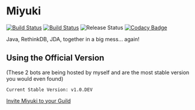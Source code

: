 # Miyuki
[![Build Status](https://drone.io/github.com/BRjDevs/Miyuki/status.png)](https://drone.io/github.com/BRjDevs/Miyuki/latest)
[![Build Status](https://travis-ci.org/BRjDevs/Miyuki.svg?branch=master)](https://travis-ci.org/BRjDevs/Miyuki)
![Release Status](https://img.shields.io/badge/status-beta-yellow.svg?style=flat)
[![Codacy Badge](https://api.codacy.com/project/badge/Grade/5146a66a55c64d32bc2e5b08da4ca18b)](https://www.codacy.com/app/adriantodt/Miyuki)

Java, RethinkDB, JDA, together in a big mess... again!
## Using the Official Version
(These 2 bots are being hosted by myself and are the most stable version you would even found)

`Current Stable Version: v1.0.DEV`

[Invite Miyuki to your Guild](https://discordapp.com/oauth2/authorize?client_id=248413671183613953&scope=bot)